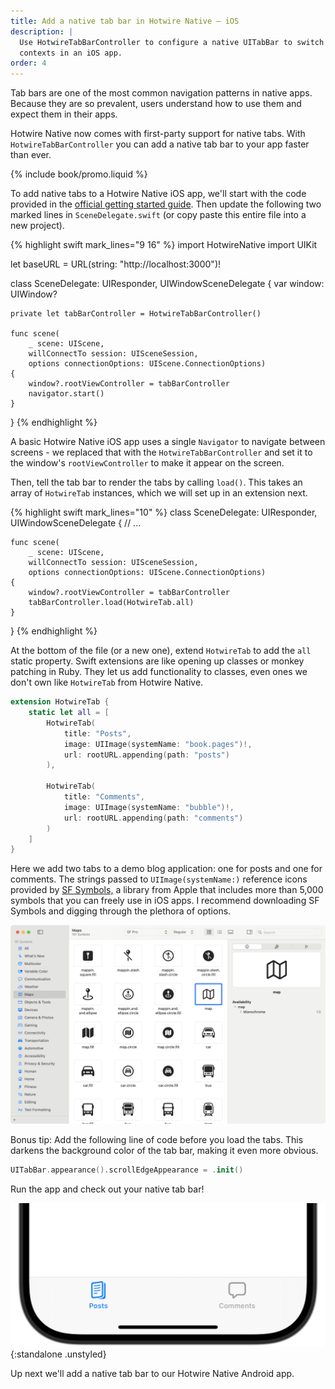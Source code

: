 ```yaml
---
title: Add a native tab bar in Hotwire Native – iOS
description: |
  Use HotwireTabBarController to configure a native UITabBar to switch between
  contexts in an iOS app.
order: 4
---
```


Tab bars are one of the most common navigation patterns in native apps. Because they are so prevalent, users understand how to use them and expect them in their apps.

Hotwire Native now comes with first-party support for native tabs. With `HotwireTabBarController` you can add a native tab bar to your app faster than ever.

{% include book/promo.liquid %}

To add native tabs to a Hotwire Native iOS app, we'll start with the code provided in the [official getting started guide](https://native.hotwired.dev/ios/getting-started). Then update the following two marked lines in `SceneDelegate.swift` (or copy paste this entire file into a new project).

{% highlight swift mark_lines="9 16" %}
import HotwireNative
import UIKit

let baseURL = URL(string: "http://localhost:3000")!

class SceneDelegate: UIResponder, UIWindowSceneDelegate {
    var window: UIWindow?

    private let tabBarController = HotwireTabBarController()

    func scene(
        _ scene: UIScene,
        willConnectTo session: UISceneSession,
        options connectionOptions: UIScene.ConnectionOptions)
    {
        window?.rootViewController = tabBarController
        navigator.start()
    }
}
{% endhighlight %}

A basic Hotwire Native iOS app uses a single `Navigator` to navigate between screens - we replaced that with the `HotwireTabBarController` and set it to the window's `rootViewController` to make it appear on the screen.

Then, tell the tab bar to render the tabs by calling `load()`. This takes an array of `HotwireTab` instances, which we will set up in an extension next.

{% highlight swift mark_lines="10" %}
class SceneDelegate: UIResponder, UIWindowSceneDelegate {
    // ...

    func scene(
        _ scene: UIScene,
        willConnectTo session: UISceneSession,
        options connectionOptions: UIScene.ConnectionOptions)
    {
        window?.rootViewController = tabBarController
        tabBarController.load(HotwireTab.all)
    }
}
{% endhighlight %}

At the bottom of the file (or a new one), extend `HotwireTab` to add the `all` static property. Swift extensions are like opening up classes or monkey patching in Ruby. They let us add functionality to classes, even ones we don't own like `HotwireTab` from Hotwire Native.

```swift
extension HotwireTab {
    static let all = [
        HotwireTab(
            title: "Posts",
            image: UIImage(systemName: "book.pages")!,
            url: rootURL.appending(path: "posts")
        ),

        HotwireTab(
            title: "Comments",
            image: UIImage(systemName: "bubble")!,
            url: rootURL.appending(path: "comments")
        )
    ]
}
```

Here we add two tabs to a demo blog application: one for posts and one for comments. The strings passed to `UIImage(systemName:)` reference icons provided by [SF Symbols,](https://developer.apple.com/sf-symbols/) a library from Apple that includes more than 5,000 symbols that you can freely use in iOS apps. I recommend downloading SF Symbols and digging through the plethora of options.

![The SF Symbols app, a listing of different icons like map pins, cars, and buses, with categories on the left and search/details on the right.](/assets/images/hotwire-native/ios/tabs/sf-symbols.png)

Bonus tip: Add the following line of code before you load the tabs. This darkens the background color of the tab bar, making it even more obvious.

```swift
UITabBar.appearance().scrollEdgeAppearance = .init()
```

Run the app and check out your native tab bar!

![Native tabs on Hotwire Native iOS](/assets/images/hotwire-native/ios/tabs/tabs.png){:standalone .unstyled}

Up next we'll add a native tab bar to our Hotwire Native Android app.
